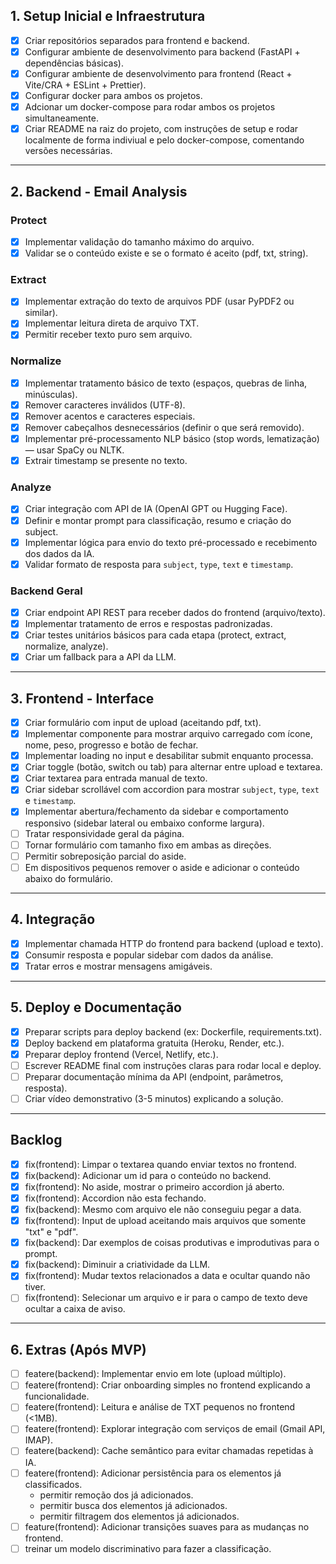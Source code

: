 ## 1. Setup Inicial e Infraestrutura

* [x] Criar repositórios separados para frontend e backend.
* [x] Configurar ambiente de desenvolvimento para backend (FastAPI + dependências básicas).
* [x] Configurar ambiente de desenvolvimento para frontend (React + Vite/CRA + ESLint + Prettier).
* [x] Configurar docker para ambos os projetos.
* [x] Adcionar um docker-compose para rodar ambos os projetos simultaneamente.
* [x] Criar README na raiz do projeto, com instruções de setup e rodar localmente de forma indiviual e pelo docker-compose, comentando versões necessárias.
---

## 2. Backend - Email Analysis

### Protect

* [x] Implementar validação do tamanho máximo do arquivo.
* [x] Validar se o conteúdo existe e se o formato é aceito (pdf, txt, string).

### Extract

* [x] Implementar extração do texto de arquivos PDF (usar PyPDF2 ou similar).
* [x] Implementar leitura direta de arquivo TXT.
* [x] Permitir receber texto puro sem arquivo.

### Normalize

* [x] Implementar tratamento básico de texto (espaços, quebras de linha, minúsculas).
* [x] Remover caracteres inválidos (UTF-8).
* [x] Remover acentos e caracteres especiais.
* [x] Remover cabeçalhos desnecessários (definir o que será removido).
* [x] Implementar pré-processamento NLP básico (stop words, lematização) — usar SpaCy ou NLTK.
* [x] Extrair timestamp se presente no texto.

### Analyze

* [x] Criar integração com API de IA (OpenAI GPT ou Hugging Face).
* [x] Definir e montar prompt para classificação, resumo e criação do subject.
* [x] Implementar lógica para envio do texto pré-processado e recebimento dos dados da IA.
* [x] Validar formato de resposta para `subject`, `type`, `text` e `timestamp`.

### Backend Geral

* [x] Criar endpoint API REST para receber dados do frontend (arquivo/texto).
* [x] Implementar tratamento de erros e respostas padronizadas.
* [x] Criar testes unitários básicos para cada etapa (protect, extract, normalize, analyze).
* [x] Criar um fallback para a API da LLM.

---

## 3. Frontend - Interface

* [x] Criar formulário com input de upload (aceitando pdf, txt).
* [x] Implementar componente para mostrar arquivo carregado com ícone, nome, peso, progresso e botão de fechar.
* [x] Implementar loading no input e desabilitar submit enquanto processa.
* [x] Criar toggle (botão, switch ou tab) para alternar entre upload e textarea.
* [x] Criar textarea para entrada manual de texto.
* [x] Criar sidebar scrollável com accordion para mostrar `subject`, `type`, `text` e `timestamp`.
* [x] Implementar abertura/fechamento da sidebar e comportamento responsivo (sidebar lateral ou embaixo conforme largura).
* [ ] Tratar responsividade geral da página.
* [ ] Tornar formulário com tamanho fixo em ambas as direções.
* [ ] Permitir sobreposição parcial do aside.
* [ ] Em dispositivos pequenos remover o aside e adicionar o conteúdo abaixo do formulário.

---

## 4. Integração

* [x] Implementar chamada HTTP do frontend para backend (upload e texto).
* [x] Consumir resposta e popular sidebar com dados da análise.
* [x] Tratar erros e mostrar mensagens amigáveis.

---

## 5. Deploy e Documentação

* [x] Preparar scripts para deploy backend (ex: Dockerfile, requirements.txt).
* [x] Deploy backend em plataforma gratuita (Heroku, Render, etc.).
* [x] Preparar deploy frontend (Vercel, Netlify, etc.).
* [ ] Escrever README final com instruções claras para rodar local e deploy.
* [ ] Preparar documentação mínima da API (endpoint, parâmetros, resposta).
* [ ] Criar vídeo demonstrativo (3-5 minutos) explicando a solução.

---

## Backlog

* [x] fix(frontend): Limpar o textarea quando enviar textos no frontend.
* [x] fix(backend): Adicionar um id para o conteúdo no backend.
* [x] fix(frontend): No aside, mostrar o primeiro accordion já aberto.
* [x] fix(frontend): Accordion não esta fechando.
* [x] fix(backend): Mesmo com arquivo ele não conseguiu pegar a data.
* [x] fix(frontend): Input de upload aceitando mais arquivos que somente "txt" e "pdf".
* [x] fix(backend): Dar exemplos de coisas produtivas e improdutivas para o prompt. 
* [x] fix(backend): Diminuir a criatividade da LLM.
* [x] fix(frontend): Mudar textos relacionados a data e ocultar quando não tiver.
* [ ] fix(frontend): Selecionar um arquivo e ir para o campo de texto deve ocultar a caixa de aviso.

---

## 6. Extras (Após MVP)

* [ ] featere(backend): Implementar envio em lote (upload múltiplo).
* [ ] featere(frontend): Criar onboarding simples no frontend explicando a funcionalidade.
* [ ] featere(frontend): Leitura e análise de TXT pequenos no frontend (<1MB).
* [ ] featere(frontend): Explorar integração com serviços de email (Gmail API, IMAP).
* [ ] featere(backend): Cache semântico para evitar chamadas repetidas à IA.
* [ ] featere(frontend): Adicionar persistência para os elementos já classificados.
    - permitir remoção dos já adicionados.
    - permitir busca dos elementos já adicionados.
    - permitir filtragem dos elementos já adicionados.
* [ ] feature(frontend): Adicionar transições suaves para as mudanças no frontend.
* [ ] treinar um modelo discriminativo para fazer a classificação.
